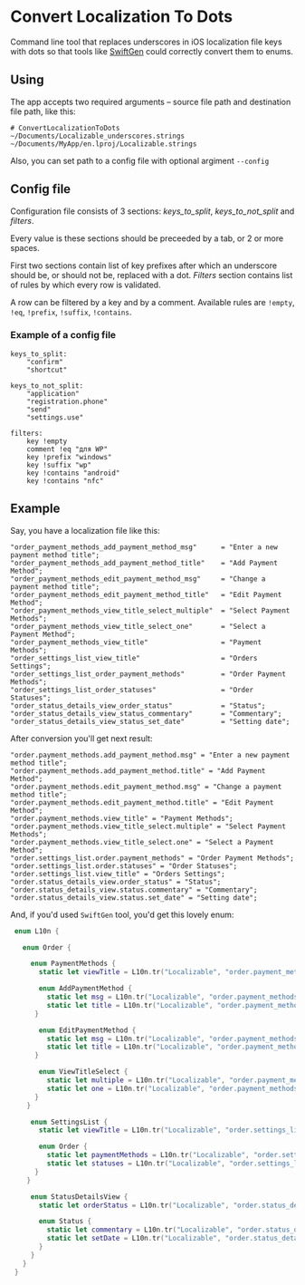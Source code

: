 # Convert Localization To Dots
Command line tool that replaces underscores in iOS localization file keys with dots so that 
tools like [SwiftGen](https://github.com/SwiftGen/SwiftGen) could correctly convert them to enums.


## Using
The app accepts two required arguments – source file path and destination file path, like this:
```
# ConvertLocalizationToDots ~/Documents/Localizable_underscores.strings ~/Documents/MyApp/en.lproj/Localizable.strings
```

Also, you can set path to a config file with optional argiment `--config`

## Config file

Configuration file consists of 3 sections: _keys_to_split_, _keys_to_not_split_ and _filters_.

Every value is these sections should be preceeded by a tab, or 2 or more spaces.

First two sections contain list of key prefixes after which an underscore should be, or should not be, replaced with a dot.
_Filters_ section contains list of rules by which every row is validated.

A row can be filtered by a key and by a comment. Available rules are `!empty`, `!eq`, `!prefix`, `!suffix`, `!contains`.

### Example of a config file

```
keys_to_split:
    "confirm"
    "shortcut"

keys_to_not_split:
    "application"
    "registration.phone"
    "send"
    "settings.use"

filters:
    key !empty
    comment !eq "для WP"
    key !prefix "windows"
    key !suffix "wp"
    key !contains "android"
    key !contains "nfc"
```

## Example

Say, you have a localization file like this:
```
"order_payment_methods_add_payment_method_msg"      = "Enter a new payment method title";
"order_payment_methods_add_payment_method_title"    = "Add Payment Method";
"order_payment_methods_edit_payment_method_msg"     = "Change a payment method title";
"order_payment_methods_edit_payment_method_title"   = "Edit Payment Method";
"order_payment_methods_view_title_select_multiple"  = "Select Payment Methods";
"order_payment_methods_view_title_select_one"       = "Select a Payment Method";
"order_payment_methods_view_title"                  = "Payment Methods";
"order_settings_list_view_title"                    = "Orders Settings";
"order_settings_list_order_payment_methods"         = "Order Payment Methods";
"order_settings_list_order_statuses"                = "Order Statuses";
"order_status_details_view_order_status"            = "Status";
"order_status_details_view_status_commentary"       = "Commentary";
"order_status_details_view_status_set_date"         = "Setting date";
```

After conversion you'll get next result:
```
"order.payment_methods.add_payment_method.msg" = "Enter a new payment method title";
"order.payment_methods.add_payment_method.title" = "Add Payment Method";
"order.payment_methods.edit_payment_method.msg" = "Change a payment method title";
"order.payment_methods.edit_payment_method.title" = "Edit Payment Method";
"order.payment_methods.view_title" = "Payment Methods";
"order.payment_methods.view_title_select.multiple" = "Select Payment Methods";
"order.payment_methods.view_title_select.one" = "Select a Payment Method";
"order.settings_list.order.payment_methods" = "Order Payment Methods";
"order.settings_list.order.statuses" = "Order Statuses";
"order.settings_list.view_title" = "Orders Settings";
"order.status_details_view.order_status" = "Status";
"order.status_details_view.status.commentary" = "Commentary";
"order.status_details_view.status.set_date" = "Setting date";
```

And, if you'd used `SwiftGen` tool, you'd get this lovely enum:
```swift
 enum L10n {

   enum Order {

     enum PaymentMethods {
       static let viewTitle = L10n.tr("Localizable", "order.payment_methods.view_title")

       enum AddPaymentMethod {
         static let msg = L10n.tr("Localizable", "order.payment_methods.add_payment_method.msg")
         static let title = L10n.tr("Localizable", "order.payment_methods.add_payment_method.title")
      }

       enum EditPaymentMethod {
         static let msg = L10n.tr("Localizable", "order.payment_methods.edit_payment_method.msg")
         static let title = L10n.tr("Localizable", "order.payment_methods.edit_payment_method.title")
      }

       enum ViewTitleSelect {
         static let multiple = L10n.tr("Localizable", "order.payment_methods.view_title_select.multiple")
         static let one = L10n.tr("Localizable", "order.payment_methods.view_title_select.one")
      }
    }

     enum SettingsList {
       static let viewTitle = L10n.tr("Localizable", "order.settings_list.view_title")

       enum Order {
         static let paymentMethods = L10n.tr("Localizable", "order.settings_list.order.payment_methods")
         static let statuses = L10n.tr("Localizable", "order.settings_list.order.statuses")
      }
    }

     enum StatusDetailsView {
       static let orderStatus = L10n.tr("Localizable", "order.status_details_view.order_status")

       enum Status {
         static let commentary = L10n.tr("Localizable", "order.status_details_view.status.commentary")
         static let setDate = L10n.tr("Localizable", "order.status_details_view.status.set_date")
       }
     }
   }
 }
```
